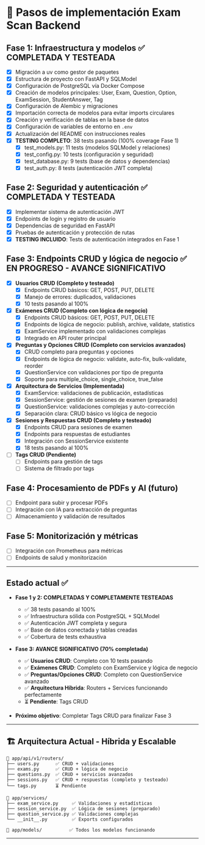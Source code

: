 # 📝 Pasos de implementación Exam Scan Backend

## Fase 1: Infraestructura y modelos ✅ COMPLETADA Y TESTEADA
- [x] Migración a uv como gestor de paquetes
- [x] Estructura de proyecto con FastAPI y SQLModel
- [x] Configuración de PostgreSQL vía Docker Compose
- [x] Creación de modelos principales: User, Exam, Question, Option, ExamSession, StudentAnswer, Tag
- [x] Configuración de Alembic y migraciones
- [x] Importación correcta de modelos para evitar imports circulares
- [x] Creación y verificación de tablas en la base de datos
- [x] Configuración de variables de entorno en `.env`
- [x] Actualización del README con instrucciones reales
- [x] **TESTING COMPLETO**: 38 tests pasando (100% coverage Fase 1)
  - [x] test_models.py: 11 tests (modelos SQLModel y relaciones)
  - [x] test_config.py: 10 tests (configuración y seguridad)
  - [x] test_database.py: 9 tests (base de datos y dependencias)
  - [x] test_auth.py: 8 tests (autenticación JWT completa)

## Fase 2: Seguridad y autenticación ✅ COMPLETADA Y TESTEADA
- [x] Implementar sistema de autenticación JWT
- [x] Endpoints de login y registro de usuario
- [x] Dependencias de seguridad en FastAPI
- [x] Pruebas de autenticación y protección de rutas
- [x] **TESTING INCLUIDO**: Tests de autenticación integrados en Fase 1

## Fase 3: Endpoints CRUD y lógica de negocio ✅ EN PROGRESO - AVANCE SIGNIFICATIVO
- [x] **Usuarios CRUD (Completo y testeado)**
  - [x] Endpoints CRUD básicos: GET, POST, PUT, DELETE
  - [x] Manejo de errores: duplicados, validaciones
  - [x] 10 tests pasando al 100%
  
- [x] **Exámenes CRUD (Completo con lógica de negocio)**
  - [x] Endpoints CRUD básicos: GET, POST, PUT, DELETE
  - [x] Endpoints de lógica de negocio: publish, archive, validate, statistics
  - [x] ExamService implementado con validaciones complejas
  - [x] Integrado en API router principal
  
- [x] **Preguntas y Opciones CRUD (Completo con servicios avanzados)**
  - [x] CRUD completo para preguntas y opciones
  - [x] Endpoints de lógica de negocio: validate, auto-fix, bulk-validate, reorder
  - [x] QuestionService con validaciones por tipo de pregunta
  - [x] Soporte para multiple_choice, single_choice, true_false
  
- [x] **Arquitectura de Servicios (Implementada)**
  - [x] ExamService: validaciones de publicación, estadísticas
  - [x] SessionService: gestión de sesiones de examen (preparado)
  - [x] QuestionService: validaciones complejas y auto-corrección
  - [x] Separación clara: CRUD básico vs lógica de negocio

- [x] **Sesiones y Respuestas CRUD (Completo y testeado)**
  - [x] Endpoints CRUD para sesiones de examen
  - [x] Endpoints para respuestas de estudiantes
  - [x] Integración con SessionService existente
  - [x] 18 tests pasando al 100%

- [ ] **Tags CRUD (Pendiente)**
  - [ ] Endpoints para gestión de tags
  - [ ] Sistema de filtrado por tags

## Fase 4: Procesamiento de PDFs y AI (futuro)
- [ ] Endpoint para subir y procesar PDFs
- [ ] Integración con IA para extracción de preguntas
- [ ] Almacenamiento y validación de resultados

## Fase 5: Monitorización y métricas
- [ ] Integración con Prometheus para métricas
- [ ] Endpoints de salud y monitorización

---

## Estado actual ✅
- **Fase 1 y 2: COMPLETADAS Y COMPLETAMENTE TESTEADAS**
  - ✅ 38 tests pasando al 100%
  - ✅ Infraestructura sólida con PostgreSQL + SQLModel
  - ✅ Autenticación JWT completa y segura
  - ✅ Base de datos conectada y tablas creadas
  - ✅ Cobertura de tests exhaustiva
  
- **Fase 3: AVANCE SIGNIFICATIVO (70% completada)**
  - ✅ **Usuarios CRUD**: Completo con 10 tests pasando
  - ✅ **Exámenes CRUD**: Completo con ExamService y lógica de negocio
  - ✅ **Preguntas/Opciones CRUD**: Completo con QuestionService avanzado
  - ✅ **Arquitectura Híbrida**: Routers + Services funcionando perfectamente
  - ⏳ **Pendiente**: Tags CRUD
  
- **Próximo objetivo**: Completar Tags CRUD para finalizar Fase 3

---

## 🏗️ Arquitectura Actual - Híbrida y Escalable

```
📁 app/api/v1/routers/
├── users.py      ✅ CRUD + validaciones
├── exams.py      ✅ CRUD + lógica de negocio  
├── questions.py  ✅ CRUD + servicios avanzados
├── sessions.py   ✅ CRUD + respuestas (completo y testeado)
└── tags.py       ⏳ Pendiente

🧠 app/services/
├── exam_service.py     ✅ Validaciones y estadísticas
├── session_service.py  ✅ Lógica de sesiones (preparado)
├── question_service.py ✅ Validaciones complejas
└── __init__.py         ✅ Exports configurados

📄 app/models/          ✅ Todos los modelos funcionando
```

---